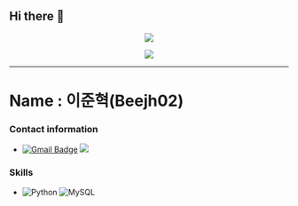 ## Hi there 👋

<div align=center> 
  <img src="https://github.com/user-attachments/assets/9ba9d953-eccf-4b7d-8d02-ef7108091511">
  
  <a href="https://hits.seeyoufarm.com"><img src="https://hits.seeyoufarm.com/api/count/incr/badge.svg?url=https%3A%2F%2Fgithub.com%2Fbeejh02&count_bg=%2379C83D&title_bg=%23FF8B3A&icon=&icon_color=%23FFFFFF&title=hits&edge_flat=false"/></a>
</div>

---
# Name : 이준혁(Beejh02)
### Contact information
- [![Gmail Badge](https://img.shields.io/badge/Gmail-d14836?style=flat-square&logo=Gmail&logoColor=white&link=mailto:joon0448@gmail.com)](mailto:joon0448@gmail.com) <img src="https://img.shields.io/badge/Instagram-E4405F?style=flat-square&logo=Instagram&logoColor=white&link=https://www.instagram.com/bee_jh_02"/>

### Skills

- <img alt="Python" src ="https://img.shields.io/badge/Python-3776AB.svg?&style=for-the-badge&logo=Python&logoColor=white"/> <img alt="MySQL" src ="https://img.shields.io/badge/MySQL-4479A1.svg?&style=for-the-badge&logo=MySQL&logoColor=white"/>
